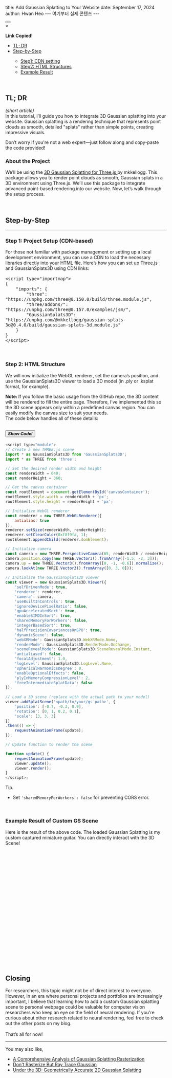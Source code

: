 title: Add Gaussian Splatting to Your Website
date: September 17, 2024
author: Hwan Heo
--- 여기부터 실제 콘텐츠 ---

<button id="copyButton">
    <i class="bi bi-share-fill"></i>
</button>

<div id="myshare_modal" class="share_modal">
    <div class="share_modal-content">
        <span class="share_modal_close">×</span>
        <p><strong>Link Copied!</strong></p>
        <div class="copy_indicator-container">
        <div class="copy_indicator" id="share_modalIndicator"></div>
        </div>
    </div>
</div>

<nav class="toc">
    <ul>
        <li>
            <a href="#tl-dr"> TL; DR</a>
        </li>
        <li><a href="#step"> Step-by-Step</a></li>
        <ul>
            <li><a href="#step1"> Step1: CDN setting</a></li>
            <li><a href="#step2"> Step2: HTML Structures</a></li>
            <li><a href="#step3"> Example Result</a></li>
        </ul>
    </ul>
</nav>

<br/>
<h2 id="tl-dr">TL; DR</h2>
<p class="lang eng"> 
    <em>(short article)</em> <br/>
    In this tutorial, I’ll guide you how to integrate 3D Gaussian splatting into your website. 
    Gaussian splatting is a rendering technique that represents point clouds as smooth, detailed "splats" rather than simple points, creating impressive visuals.
</p>
<p class="lang eng"> 
    Don’t worry if you're not a web expert—just follow along and copy-paste the code provided! 
</p>
<h3>
    About the Project
</h3>
<p class="lang eng">
    We’ll be using the <span style="text-decoration: underline;"><a href="https://github.com/mkkellogg/GaussianSplats3D"> 3D Gaussian Splatting for Three.js </a></span> by mkkellogg. 
    This package allows you to render point clouds as smooth, Gaussian splats in a 3D environment using Three.js. 
    We’ll use this package to integrate advanced point-based rendering into our website. 
    Now, let’s walk through the setup process.
</p>
<br/>

<h2 id="step">
    Step-by-Step
</h2>
<hr/>
<h3 id="step1">Step 1: Project Setup (CDN-based)</h3>
<p class="lang eng">
    For those not familiar with package management or setting up a local development environment, you can use a CDN to load the necessary libraries directly into your HTML file. Here’s how you can set up Three.js and GaussianSplats3D using CDN links:
</p>
<pre class="language-javascript" style="font-size: 16px;"><code>&lt;script type="importmap"&gt;
{
    "imports": {
        "three": "https://unpkg.com/three@0.150.0/build/three.module.js",
        "three/addons/": "https://unpkg.com/three@0.157.0/examples/jsm/",
        "GaussianSplats3D": "https://unpkg.com/@mkkellogg/gaussian-splats-3d@0.4.0/build/gaussian-splats-3d.module.js"
    }
}
&lt;/script&gt; </code></pre><br/>

<h3 id="step2">Step 2: HTML Structure</h3>
<p class="lang eng">
We will now initialize the WebGL renderer, set the camera’s position, and use the GaussianSplats3D viewer to load a 3D model (in .ply or .ksplat format, for example). 
</p>
<p class="lang eng">
<strong>Note: </strong>
If you follow the basic usage from the GitHub repo, the 3D content will be rendered to fill the entire page. 
Therefore, I’ve implemented this so the 3D scene appears only within a predefined canvas region. 
You can easily modify the canvas size to suit your needs.
<br/>
The code below handles all of these details:
</p>
<div class="accordion accordion-flush" id="accordionFlushExample">
<div class="accordion-item">
<h2 class="accordion-header">
<button class="accordion-button collapsed" type="button" data-bs-toggle="collapse" data-bs-target="#flush-collapseOne" aria-expanded="false" aria-controls="flush-collapseOne">
    <strong><em>Show Code!</em></strong>
</button>
</h2>
<div id="flush-collapseOne" class="accordion-collapse collapse" data-bs-parent="#accordionFlushExample">
<div class="accordion-body">

```javascript
<script type="module">
// Create a new THREE.js scene
import * as GaussianSplats3D from 'GaussianSplats3D';
import * as THREE from 'three';

// Set the desired render width and height
const renderWidth = 640;
const renderHeight = 360;

// Get the canvas container
const rootElement = document.getElementById('canvasContainer');
rootElement.style.width = renderWidth + 'px';
rootElement.style.height = renderHeight + 'px';

// Initialize WebGL renderer
const renderer = new THREE.WebGLRenderer({
    antialias: true
});
renderer.setSize(renderWidth, renderHeight);
renderer.setClearColor(0xf8f9fa, 1);
rootElement.appendChild(renderer.domElement);

// Initialize camera
const camera = new THREE.PerspectiveCamera(65, renderWidth / renderHeight, 0.1, 500);
camera.position.copy(new THREE.Vector3().fromArray([-1.5, -2, 3]));
camera.up = new THREE.Vector3().fromArray([0, -1, -0.6]).normalize();
camera.lookAt(new THREE.Vector3().fromArray([0, 3, 0]));
                
// Initialize the GaussianSplats3D viewer
const viewer = new GaussianSplats3D.Viewer({
    'selfDrivenMode': true,
    'renderer': renderer,
    'camera': camera,
    'useBuiltInControls': true,
    'ignoreDevicePixelRatio': false,
    'gpuAcceleratedSort': true,
    'enableSIMDInSort': true,
    'sharedMemoryForWorkers': false,
    'integerBasedSort': true,
    'halfPrecisionCovariancesOnGPU': true,
    'dynamicScene': false,
    'webXRMode': GaussianSplats3D.WebXRMode.None,
    'renderMode': GaussianSplats3D.RenderMode.OnChange,
    'sceneRevealMode': GaussianSplats3D.SceneRevealMode.Instant,
    'antialiased': false,
    'focalAdjustment': 1.0,
    'logLevel': GaussianSplats3D.LogLevel.None,
    'sphericalHarmonicsDegree': 0,
    'enableOptionalEffects': false,
    'plyInMemoryCompressionLevel': 2,
    'freeIntermediateSplatData': false
});
                
// Load a 3D scene (replace with the actual path to your model)
viewer.addSplatScene('<path/to/your/gs path>', {
    'position': [-0.7, -0.3, 0.9],
    'rotation': [0, 1, 0.2, 0.1],
    'scale': [3, 3, 3]
})
.then(() => {
    requestAnimationFrame(update);
});

// Update function to render the scene

function update() {
    requestAnimationFrame(update);
    viewer.update();
    viewer.render();
}
</script>;
```
</div>
</div>
</div>
<p>
    Tip.
</p>
<ul class="lang eng">
    <li>
        Set <code>'sharedMemoryForWorkers': false</code> for preventing CORS error.
    </li>
</ul>
<br/>
<h3 id="step3">
    Example Result of Custom GS Scene
</h3>
<div style="margin-bottom: -20vh;">
    <p class="lang eng">
        Here is the result of the above code. 
        The loaded Gaussian Splatting is my custom captured miniature guitar. 
        You can directly interact with the 3D Scene!
    </p>
</div>
<div id="canvasContainer" style="margin-bottom: 30vh;">
    <canvas id="threeCanvas"></canvas>
</div>

<h2>Closing</h2>
<p class="lang eng"> 
    For researchers, this topic might not be of direct interest to everyone. 
    However, in an era where personal projects and portfolios are increasingly important, 
    I believe that learning how to add a custom Gaussian splatting scene to personal webpage could be valuable for computer vision researchers who keep an eye on the field of neural rendering. 
    If you're curious about other research related to neural rendering, feel free to check out the other posts on my blog. 
    <br/><br/>
    That’s all for now!
</p>

<hr/>
<p>
    You may also like, 
</p>
<ul>
    <li>
        <a href="./?id=240805_gs/">
            <span style="text-decoration: underline;">A Comprehensive Analysis of Gaussian Splatting Rasterization</span>
        </a>
    </li>
    <li>
        <a href="./?id=240823_grt/">
            <span style="text-decoration: underline;">Don't Rasterize But Ray Trace Gaussian</span>
        </a>
    </li>
    <li>
        <a href="./?id=240602_2dgs/">
            <span style="text-decoration: underline;">Under the 3D: Geometrically Accurate 2D Gaussian Splatting </span>
        </a>
    </li>
</ul>
<br/>